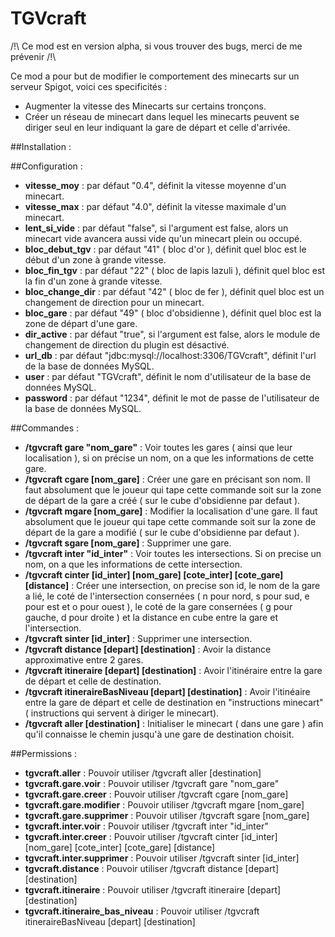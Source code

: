 # TGVcraft

/!\ Ce mod est en version alpha, si vous trouver des bugs, merci de me prévenir /!\

Ce mod a pour but de modifier le comportement des minecarts sur un serveur Spigot, voici ces specificités : 
  * Augmenter la vitesse des Minecarts sur certains tronçons. 
  * Créer un réseau de minecart dans lequel les minecarts peuvent se diriger seul en leur indiquant la gare de départ et celle d'arrivée.

##Installation :

##Configuration : 
  * **vitesse_moy** : par défaut "0.4", définit la vitesse moyenne d'un minecart. 
  * **vitesse_max** : par défaut "4.0", définit la vitesse maximale d'un minecart. 
  * **lent_si_vide** : par défaut "false", si l'argument est false, alors un minecart vide avancera aussi vide qu'un minecart plein ou occupé. 
  * **bloc_debut_tgv** : par défaut "41" ( bloc d'or ), définit quel bloc est le début d'un zone à grande vitesse. 
  * **bloc_fin_tgv** : par défaut "22" ( bloc de lapis lazuli ), définit quel bloc est la fin d'un zone à grande vitesse. 
  * **bloc_change_dir** : par défaut "42" ( bloc de fer ), définit quel bloc est un changement de direction pour un minecart.
  * **bloc_gare** : par défaut "49" ( bloc d'obsidienne ), définit quel bloc est la zone de départ d'une gare. 
  * **dir_active** : par défaut "true", si l'argument est false, alors le module de changement de direction du plugin est désactivé. 
  * **url_db** : par défaut "jdbc:mysql://localhost:3306/TGVcraft", définit l'url de la base de données MySQL. 
  * **user** : par défaut "TGVcraft", définit le nom d'utilisateur de la base de données MySQL. 
  * **password** : par défaut "1234", définit le mot de passe de l'utilisateur de la base de données MySQL. 

##Commandes : 
  * **/tgvcraft gare "nom_gare"** : Voir toutes les gares ( ainsi que leur localisation ), si on précise un nom, on a que les informations de cette gare. 
  * **/tgvcraft cgare [nom_gare]** : Créer une gare en précisant son nom. Il faut absolument que le joueur qui tape cette commande soit sur la zone de départ de la gare a créé ( sur le cube d'obsidienne par defaut ). 
  * **/tgvcraft mgare [nom_gare]** : Modifier la localisation d'une gare. Il faut absolument que le joueur qui tape cette commande soit sur la zone de départ de la gare a modifié ( sur le cube d'obsidienne par defaut ). 
  * **/tgvcraft sgare [nom_gare]** : Supprimer une gare. 
  * **/tgvcraft inter "id_inter"** : Voir toutes les intersections. Si on precise un nom, on a que les informations de cette intersection. 
  * **/tgvcraft cinter [id_inter] [nom_gare] [cote_inter] [cote_gare] [distance]** : Créer une intersection, on precise son id, le nom de la gare a lié, le coté de l'intersection consernées ( n pour nord, s pour sud, e pour est et o pour ouest ), le coté de la gare consernées ( g pour gauche, d pour droite ) et la distance en cube entre la gare et l'intersection. 
  * **/tgvcraft sinter [id_inter]** : Supprimer une intersection. 
  * **/tgvcraft distance [depart] [destination]** : Avoir la distance approximative entre 2 gares. 
  * **/tgvcraft itineraire [depart] [destination]** : Avoir l'itinéraire entre la gare de départ et celle de destination. 
  * **/tgvcraft itineraireBasNiveau [depart] [destination]** : Avoir l'itinéaire entre la gare de départ et celle de destination en "instructions minecart" ( instructions qui servent à diriger le minecart). 
  * **/tgvcraft aller [destination]** : Initialiser le minecart ( dans une gare ) afin qu'il connaisse le chemin jusqu'à une gare de destination choisit. 

##Permissions : 
  * **tgvcraft.aller** : Pouvoir utiliser /tgvcraft aller [destination] 
  * **tgvcraft.gare.voir** : Pouvoir utiliser /tgvcraft gare "nom_gare" 
  * **tgvcraft.gare.creer** : Pouvoir utiliser /tgvcraft cgare [nom_gare] 
  * **tgvcraft.gare.modifier** : Pouvoir utiliser /tgvcraft mgare [nom_gare] 
  * **tgvcraft.gare.supprimer** : Pouvoir utiliser /tgvcraft sgare [nom_gare] 
  * **tgvcraft.inter.voir** : Pouvoir utiliser /tgvcraft inter "id_inter" 
  * **tgvcraft.inter.creer** : Pouvoir utiliser /tgvcraft cinter [id_inter] [nom_gare] [cote_inter] [cote_gare] [distance] 
  * **tgvcraft.inter.supprimer** : Pouvoir utiliser /tgvcraft sinter [id_inter] 
  * **tgvcraft.distance** : Pouvoir utiliser /tgvcraft distance [depart] [destination] 
  * **tgvcraft.itineraire** : Pouvoir utiliser /tgvcraft itineraire [depart] [destination] 
  * **tgvcraft.itineraire_bas_niveau** : Pouvoir utiliser /tgvcraft itineraireBasNiveau [depart] [destination] 